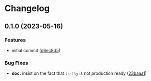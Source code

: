 # Changelog

## 0.1.0 (2023-05-16)


### Features

* initial commit ([d6ec8d5](https://github.com/transloadit/ts-fly/commit/d6ec8d58417c607876c479528a5c0ede75968020))


### Bug Fixes

* **doc:** insist on the fact that `ts-fly` is not production ready ([23baaa1](https://github.com/transloadit/ts-fly/commit/23baaa17f157ee81e166d4612e9bc4e7300e1a33))
